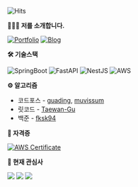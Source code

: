 ![Hits](https://hits.seeyoufarm.com/api/count/incr/badge.svg?url=https%3A%2F%2Fgithub.com%2FTaewan-Gu&count_bg=%23743DC8&title_bg=%23454545&icon=&icon_color=%23E7E7E7&title=hits&edge_flat=false)

**🧑🏻‍💻 저를 소개합니다.**

[![Portfolio](https://img.shields.io/badge/-포트폴리오-important?style=round-square&logoColor=white&link=https://twngg.notion.site/Taewan-Gu-34800b401d214840af80ae98215ac632)](https://twngg.notion.site/Taewan-Gu-34800b401d214840af80ae98215ac632)
[![Blog](https://img.shields.io/badge/-블로그-brightgreen?style=round-square&logoColor=white&link=https://blog.taewan.link)](https://blog.taewan.link)

**🛠️ 기술스택**

![SpringBoot](https://img.shields.io/badge/-SpringBoot-6DB33F?style=for-the-badge&logo=spring&logoColor=fff)
![FastAPI](https://img.shields.io/badge/-FastAPI-12988A?style=for-the-badge&logo=fastapi&logoColor=fff)
![NestJS](https://img.shields.io/badge/-NestJS-E0234D?style=for-the-badge&logo=nestjs&logoColor=fff)
![AWS](https://img.shields.io/badge/-AWS-232F3E?style=for-the-badge&logo=amazonaws&logoColor=fff)

**⚙️ 알고리즘**

* 코드포스 - [guading](https://codeforces.com/profile/guading), [muvissum](https://codeforces.com/profile/muvissum)
* 릿코드 - [Taewan-Gu](https://leetcode.com/Taewan-Gu)
* 백준 - [fksk94](https://solved.ac/profile/fksk94)

**🪪 자격증**

[![AWS Certificate](https://img.shields.io/badge/-AWS_Certificated_Developer_Associate-232f3e?style=round-square&logo=amazonaws&logoColor=ffffff&link=https://www.credly.com/badges/dedb275d-2387-43e9-a3e4-01451feac0e0/public_url)](https://www.credly.com/badges/dedb275d-2387-43e9-a3e4-01451feac0e0/public_url)

**🚀 현재 관심사**

![](https://img.shields.io/badge/-NestJS-E0234D?style=round-square&logoColor=white)
![](https://img.shields.io/badge/-사이드프로젝트-FD8D14?style=round-square&logoColor=white)
![](https://img.shields.io/badge/-영화-468B97?style=round-square&logoColor=white)
